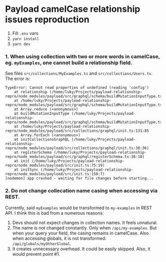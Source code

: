 # Payload camelCase relationship issues reproduction

1. Fill `.env` vars
2. `yarn install`
3. `yarn dev`

### 1. When using collection with two or more words in camelCase, eg. `myExamples`, one cannot build a relationship field.

See files `src/collections/MyExamples.ts` and `src/collections/Users.ts`. The error is:

```
TypeError: Cannot read properties of undefined (reading 'config')
    at relationship (/home/luky/Projects/payload-relationship-repro/node_modules/payload/src/graphql/schema/buildMutationInputType.ts:148:68)
    at /home/luky/Projects/payload-relationship-repro/node_modules/payload/src/graphql/schema/buildMutationInputType.ts:214:12
    at Array.reduce (<anonymous>)
    at buildMutationInputType (/home/luky/Projects/payload-relationship-repro/node_modules/payload/src/graphql/schema/buildMutationInputType.ts:205:20)
    at /home/luky/Projects/payload-relationship-repro/node_modules/payload/src/collections/graphql/init.ts:131:85
    at Array.forEach (<anonymous>)
    at initCollectionsGraphQL (/home/luky/Projects/payload-relationship-repro/node_modules/payload/src/collections/graphql/init.ts:38:36)
    at registerSchema (/home/luky/Projects/payload-relationship-repro/node_modules/payload/src/graphql/registerSchema.ts:36:18)
    at init (/home/luky/Projects/payload-relationship-repro/node_modules/payload/src/init.ts:75:19)
    at initSync (/home/luky/Projects/payload-relationship-repro/node_modules/payload/src/init.ts:150:7)
[nodemon] app crashed - waiting for file changes before starting...
```

### 2. Do not change collecation name casing when accessing via REST.

Currently, said `myExamples` would be transformed to `my-examples` in REST API. I think this is bad from a numerous reasons:

1. Devs should not expect changes in collection names. It feels unnatural.
2. The name is not changed constantly. Only when `/api/my-examples`. But when your query your field, the casing remains in camelCase. Also when accessing globals, it is not transformed: `/api/globals/myOtherGlobal`.
3. It creates unnecessary overhead. It could be easily skipped. Also, it would prevent point #1.
